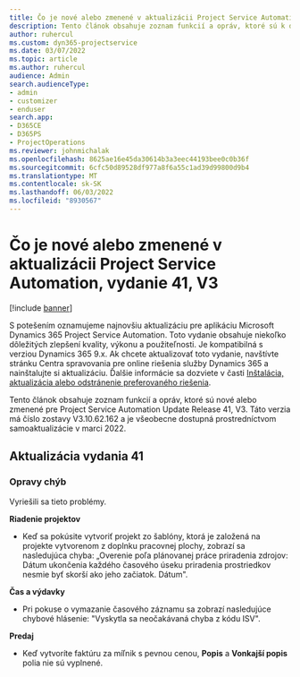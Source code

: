 ```yaml
---
title: Čo je nové alebo zmenené v aktualizácii Project Service Automation, vydanie 41, V3
description: Tento článok obsahuje zoznam funkcií a opráv, ktoré sú k dispozícii v Microsoft Dynamics 365 Project Service Automation Aktualizácia vydanie 41, V3.
author: ruhercul
ms.custom: dyn365-projectservice
ms.date: 03/07/2022
ms.topic: article
ms.author: ruhercul
audience: Admin
search.audienceType:
- admin
- customizer
- enduser
search.app:
- D365CE
- D365PS
- ProjectOperations
ms.reviewer: johnmichalak
ms.openlocfilehash: 8625ae16e45da30614b3a3eec44193bee0c0b36f
ms.sourcegitcommit: 6cfc50d89528df977a8f6a55c1ad39d99800d9b4
ms.translationtype: MT
ms.contentlocale: sk-SK
ms.lasthandoff: 06/03/2022
ms.locfileid: "8930567"
---
```

# <a name="whats-new-or-changed-in-project-service-automation-update-release-41-v3"></a>Čo je nové alebo zmenené v aktualizácii Project Service Automation, vydanie 41, V3

[!include [banner](../includes/psa-now-project-operations.md)]

S potešením oznamujeme najnovšiu aktualizáciu pre aplikáciu Microsoft Dynamics 365 Project Service Automation. Toto vydanie obsahuje niekoľko dôležitých zlepšení kvality, výkonu a použiteľnosti. Je kompatibilná s verziou Dynamics 365 9.x. Ak chcete aktualizovať toto vydanie, navštívte stránku Centra spravovania pre online riešenia služby Dynamics 365 a nainštalujte si aktualizáciu. Ďalšie informácie sa dozviete v časti [Inštalácia, aktualizácia alebo odstránenie preferovaného riešenia](/power-platform/admin/install-remove-preferred-solution).

Tento článok obsahuje zoznam funkcií a opráv, ktoré sú nové alebo zmenené pre Project Service Automation Update Release 41, V3. Táto verzia má číslo zostavy V3.10.62.162 a je všeobecne dostupná prostredníctvom samoaktualizácie v marci 2022.

## <a name="update-release-41"></a>Aktualizácia vydania 41

### <a name="bug-fixes"></a>Opravy chýb

Vyriešili sa tieto problémy.

**Riadenie projektov**
- Keď sa pokúsite vytvoriť projekt zo šablóny, ktorá je založená na projekte vytvorenom z doplnku pracovnej plochy, zobrazí sa nasledujúca chyba: „Overenie poľa plánovanej práce priradenia zdrojov: Dátum ukončenia každého časového úseku priradenia prostriedkov nesmie byť skorší ako jeho začiatok. Dátum".

**Čas a výdavky**
- Pri pokuse o vymazanie časového záznamu sa zobrazí nasledujúce chybové hlásenie: "Vyskytla sa neočakávaná chyba z kódu ISV".

**Predaj**
- Keď vytvoríte faktúru za míľnik s pevnou cenou, **Popis** a **Vonkajší popis** polia nie sú vyplnené. 
